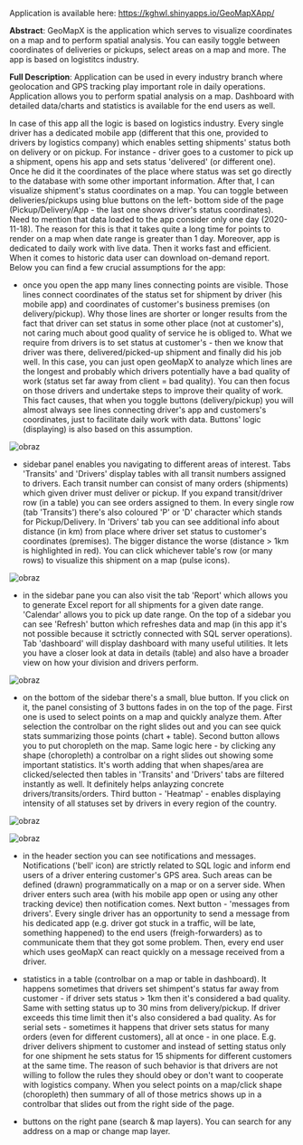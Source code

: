 
Application is available here: https://kghwl.shinyapps.io/GeoMapXApp/

**Abstract**: GeoMapX is the application which serves to visualize coordinates on a map and to perform spatial analysis. You can easily toggle between coordinates of deliveries or pickups, select areas on a map and more. The app is based on logistitcs industry.

**Full Description**: Application can be used in every industry branch where geolocation and GPS tracking play important role in daily operations. Application allows you to perform spatial analysis on a map. Dashboard with detailed data/charts and statistics is available for the end users as well.

In case of this app all the logic is based on logistics industry. Every single driver has a dedicated mobile app (different that this one, provided to drivers by logistics company) which enables setting shipments' status both on delivery or on pickup. For instance - driver goes to a customer to pick up a shipment, opens his app and sets status 'delivered' (or different one). Once he did it the coordinates of the place where status was set go directly to the database with some other important information. After that, I can visualize shipment's status coordinates on a map. You can toggle between deliveries/pickups using blue buttons on the left- bottom side of the page (Pickup/Delivery/App - the last one shows driver's status coordinates). Need to mention that data loaded to the app consider only one day (2020-11-18). The reason for this is that it takes quite a long time for points to render on a map when date range is greater than 1 day. Moreover, app is dedicated to daily work with live data. Then it works fast and efficient. When it comes to historic data user can download on-demand report. Below  you can find a few crucial assumptions for the app:

- once you open the app many lines connecting points are visible. Those lines connect coordinates of the status set for shipment by driver (his mobile app) and coordinates of customer's business premises (on delivery/pickup). Why those lines are shorter or longer results from the fact that driver can set status in some other place (not at customer's), not caring much about good quality of service he is obliged to. What we require from drivers is to set status at customer's - then we know that driver was there, delivered/picked-up shipment and finally did his job well. In this case, you can just open geoMapX to analyze which lines are the longest and probably which drivers potentially have a bad quality of work (status set far away from client = bad quality). You can then focus on those drivers and undertake steps to improve their quality of work. This fact causes, that when you toggle buttons (delivery/pickup) you will almost always see lines connecting driver's app and customers's coordinates, just to facilitate daily work with data. Buttons' logic (displaying) is also based on this assumption.

![obraz](https://user-images.githubusercontent.com/57962280/143636431-ea1ccdfb-bf2b-473b-913c-8b84f7e360de.png)

- sidebar panel enables you navigating to different areas of interest. Tabs 'Transits' and 'Drivers' display tables with all transit numbers assigned to drivers. Each transit number can consist of many orders (shipments) which given driver must deliver or pickup. If you expand transit/driver row (in a table) you can see orders assigned to them. In every single row (tab 'Transits') there's also coloured 'P' or 'D' character which stands for Pickup/Delivery. In 'Drivers' tab you can see additional info about distance (in km) from place where driver set status to customer's coordinates (premises). The bigger distance the worse (distance > 1km is highlighted in red). You can click whichever table's row (or many rows) to visualize this shipment on a map (pulse icons).

![obraz](https://user-images.githubusercontent.com/57962280/143638505-cafa80f2-ffcc-408f-8827-4f0a3aea7d6e.png)

- in the sidebar pane you can also visit the tab 'Report' which allows you to generate Excel report for all shipments for a given date range. 'Calendar' allows you to pick up date range. On the top of a sidebar you can see 'Refresh' button which refreshes data and map (in this app it's not possible because it sctrictly connected with SQL server operations). Tab 'dashboard' will display dashboard with many useful utilities. It lets you have a closer look at data in details (table) and also have a broader view on how your division and drivers perform.

![obraz](https://user-images.githubusercontent.com/57962280/143639331-c3402e8a-016a-4e30-bfcf-5b2af7b97748.png)

- on the bottom of the sidebar there's a small, blue button. If you click on it, the panel consisting of 3 buttons fades in on the top of the page. First one is used to select points on a map and quickly analyze them. After selection the controlbar on the right slides out and you can see quick stats summarizing those points (chart + table). Second button allows you to put choropleth on the map. Same logic here - by clicking any shape (choropleth) a controlbar on a right slides out showing some important statistics. It's worth adding that when shapes/area are clicked/selected then tables in 'Transits' and 'Drivers' tabs are filtered instantly as well. It definitely helps anlayzing concrete drivers/transits/orders.  Third button - 'Heatmap' - enables displaying intensity of all statuses set by drivers in every region of the country.

![obraz](https://user-images.githubusercontent.com/57962280/143638067-262db340-e213-47e5-ac2a-5a6cdb4734e0.png)

![obraz](https://user-images.githubusercontent.com/57962280/143637226-564f6c4b-cd1f-466c-8abf-c7f4e04a54ea.png)

- in the header section you can see notifications and messages. Notifications ('bell' icon)  are strictly related to SQL logic and inform end users of a driver entering customer's GPS area. Such areas can be defined (drawn) programmatically on a map or on a server side. When driver enters such area (with his mobile app open or  using any other tracking device) then notification comes. Next button - 'messages from drivers'. Every single driver has an opportunity to send a message from his dedicated app (e.g. driver got stuck in a traffic, will be late, something happened) to the end users (freigh-forwarders) as to communicate them that they got some problem. Then, every end user which uses geoMapX can react quickly on a message received from a driver.

- statistics in a table (controlbar on a map or table in dashboard). It happens sometimes that drivers set shimpent's status far away from customer - if driver sets status > 1km then it's considered a bad quality. Same with setting status up to 30 mins from delivery/pickup. If driver exceeds this time limit then it's also considered a bad quality. As for serial sets - sometimes it happens that driver sets status for many orders  (even for different customers), all at once - in one place. E.g. driver delivers shipment to customer and instead of setting status only for one shipment he sets status for 15 shipments for different customers at the same time. The reason of such behavior is that drivers are not willing to follow the rules they should obey or don't want to cooperate with logistics company. When you select points on a map/click shape (choropleth) then summary of all of those metrics shows up in a controlbar that slides out from the right side of the page.

- buttons on the right pane (search & map layers). You can search for any address on a map or change map layer.
